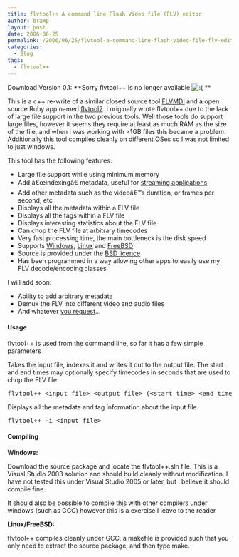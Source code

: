 ```yaml
---
title: flvtool++ A command line Flash Video file (FLV) editor
author: bramp
layout: post
date: 2006-06-25
permalink: /2006/06/25/flvtool-a-command-line-flash-video-file-flv-editor/
categories:
  - Blog
tags:
  - flvtool++
---
```

Download Version 0.1: **Sorry flvtool++ is no longer available <img src="http://bramp.net/blog/wp-includes/images/smilies/icon_sad.gif" alt=":(" class="wp-smiley" /> **

This is a c++ re-write of a similar closed source tool [FLVMDI][1] and a open source Ruby app named [flvtool2][2]. I originally wrote flvtool++ due to the lack of large file support in the two previous tools. Well those tools do support large files, however it seems they require at least as much RAM as the size of the file, and when I was working with >1GB files this became a problem. Additionally this tool compiles cleanly on different OSes so I was not limited to just windows.

This tool has the following features:

  * Large file support while using minimum memory
  * Add â€œindexingâ€ metadata, useful for [streaming applications][3]
  * Add other metadata such as the videoâ€™s duration, or frames per second, etc
  * Displays all the metadata within a FLV file
  * Displays all the tags within a FLV file
  * Displays interesting statistics about the FLV file
  * Can chop the FLV file at arbitrary timecodes
  * Very fast processing time, the main bottleneck is the disk speed
  * Supports [Windows][4], [Linux][5] and [FreeBSD][6]
  * Source is provided under the [BSD licence][7]
  * Has been programmed in a way allowing other apps to easily use my FLV decode/encoding classes

I will add soon:

  * Ability to add arbitrary metadata
  * Demux the FLV into different video and audio files
  * And whatever [you request][8]&#8230;

#### Usage

flvtool++ is used from the command line, so far it has a few simple parameters

Takes the input file, indexes it and writes it out to the output file. The start and end times may optionally specify timecodes in seconds that are used to chop the FLV file.

<pre>flvtool++ &lt;input file&gt; &lt;output file&gt; (&lt;start time&gt; &lt;end time&gt;)</pre>

Displays all the metadata and tag information about the input file.

<pre>flvtool++ -i &lt;input file&gt;</pre>

#### Compiling

**Windows:**

Download the source package and locate the flvtool++.sln file. This is a Visual Studio 2003 solution and should build cleanly without modification. I have not tested this under Visual Studio 2005 or later, but I believe it should compile fine.

It should also be possible to compile this with other compilers under windows (such as GCC) however this is a exercise I leave to the reader

**Linux/FreeBSD:**

flvtool++ compiles cleanly under GCC, a makefile is provided such that you only need to extract the source package, and then type make.

 [1]: http://www.buraks.com/flvmdi/
 [2]: http://rubyforge.org/projects/flvtool2/
 [3]: http://www.flashcomguru.com/index.cfm/2005/11/2/Streaming-flv-video-via-PHP-take-two
 [4]: http://www.microsoft.com/windows/
 [5]: http://www.linux.org/
 [6]: http://www.freebsd.org/
 [7]: http://www.opensource.org/licenses/bsd-license.php
 [8]: /about#contact
